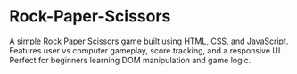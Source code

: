 # Rock-Paper-Scissors
A simple Rock Paper Scissors game built using HTML, CSS, and JavaScript. Features user vs computer gameplay, score tracking, and a responsive UI. Perfect for beginners learning DOM manipulation and game logic.
